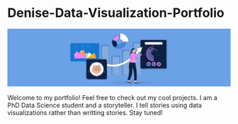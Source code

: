 # Denise-Data-Visualization-Portfolio
![alt text](https://github.com/dgandara7/Denise-Data-Visualization-Portfolio/blob/main/Data-Visualization-Header.jpeg)

Welcome to my portfolio! Feel free to check out my cool projects. I am a PhD Data Science student and a storyteller. I tell stories using data visualizations rather than writting stories. Stay tuned!
 
